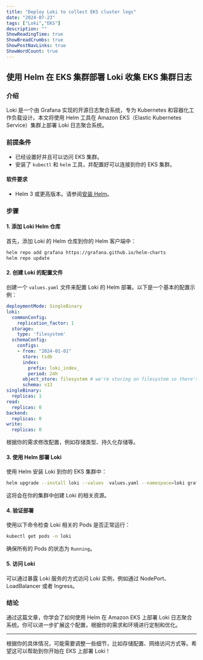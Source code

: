 ```yaml
---
title: "Deploy Loki to collect EKS cluster logs"
date: "2024-07-23"
tags: ["Loki","EKS"]
description: ""
ShowReadingTime: true
ShowBreadCrumbs: true
ShowPostNavLinks: true
ShowWordCount: true
---
```


## 使用 Helm 在 EKS 集群部署 Loki 收集 EKS 集群日志

### 介绍

Loki 是一个由 Grafana 实现的开源日志聚合系统，专为 Kubernetes 和容器化工作负载设计。本文将使用 Helm 工具在 Amazon EKS（Elastic Kubernetes Service）集群上部署 Loki 日志聚合系统。

### 前提条件

- 已经设置好并且可以访问 EKS 集群。
- 安装了 `kubectl` 和 `helm` 工具，并配置好可以连接到你的 EKS 集群。

#### 软件要求

- Helm 3 或更高版本。请参阅[安装 Helm](https://helm.sh/docs/intro/install/)。

### 步骤

#### 1. 添加 Loki Helm 仓库

首先，添加 Loki 的 Helm 仓库到你的 Helm 客户端中：

```bash
helm repo add grafana https://grafana.github.io/helm-charts
helm repo update
```

#### 2. 创建 Loki 的配置文件

创建一个 `values.yaml` 文件来配置 Loki 的 Helm 部署。以下是一个基本的配置示例：

```yaml
deploymentMode: SingleBinary
loki:
  commonConfig:
    replication_factor: 1
  storage:
    type: 'filesystem'
  schemaConfig:
    configs:
    - from: "2024-01-01"
      store: tsdb
      index:
        prefix: loki_index_
        period: 24h
      object_store: filesystem # we're storing on filesystem so there's no real persistence here.
      schema: v13
singleBinary:
  replicas: 1
read:
  replicas: 0
backend:
  replicas: 0
write:
  replicas: 0
```

根据你的需求修改配置，例如存储类型、持久化存储等。

#### 3. 使用 Helm 部署 Loki

使用 Helm 安装 Loki 到你的 EKS 集群中：

```bash
helm upgrade --install loki --values  values.yaml --namespace=loki grafana/loki
```

这将会在你的集群中创建 Loki 的相关资源。

#### 4. 验证部署

使用以下命令检查 Loki 相关的 Pods 是否正常运行：

```bash
kubectl get pods -n loki
```

确保所有的 Pods 的状态为 `Running`。

#### 5. 访问 Loki

可以通过暴露 Loki 服务的方式访问 Loki 实例，例如通过 NodePort、LoadBalancer 或者 Ingress。

### 结论

通过这篇文章，你学会了如何使用 Helm 在 Amazon EKS 上部署 Loki 日志聚合系统。你可以进一步扩展这个配置，根据你的需求和环境进行定制和优化。

------

根据你的具体情况，可能需要调整一些细节，比如存储配置、网络访问方式等。希望这可以帮助到你开始在 EKS 上部署 Loki！




